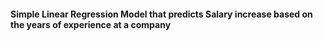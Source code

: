 #### Simple Linear Regression Model that predicts Salary increase based on the years of experience at a company
